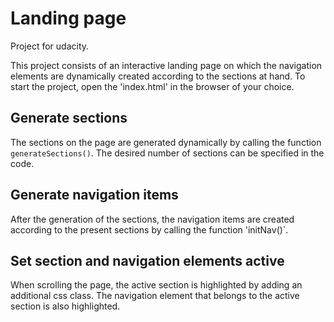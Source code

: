 # Landing page
Project for udacity.

This project consists of an interactive landing page on which the navigation elements are dynamically created according to the sections at hand.
To start the project, open the 'index.html' in the browser of your choice.

## Generate sections
The sections on the page are generated dynamically by calling the function `generateSections()`.
The desired number of sections can be specified in the code.

## Generate navigation items
After the generation of the sections, the navigation items are created according to the present sections by calling the function 'initNav()`.

## Set section and navigation elements active
When scrolling the page, the active section is highlighted by adding an additional css class.
The navigation element that belongs to the active section is also highlighted.

